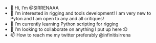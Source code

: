 - 👋 Hi, I’m @SIRRENAAA
- 👀 I’m interested in rigging and tools development! I am very new to Pyton and I am open to any and all critiques! 
- 🌱 I’m currently learning Python scripting for rigging
- 💞️ I’m looking to collaborate on anything I put up here :D 
- 📫 How to reach me my twitter preferably @infinitisirrena

<!---
SIRRENAAA/SIRRENAAA is a ✨ special ✨ repository because its `README.md` (this file) appears on your GitHub profile.
You can click the Preview link to take a look at your changes.
--->
